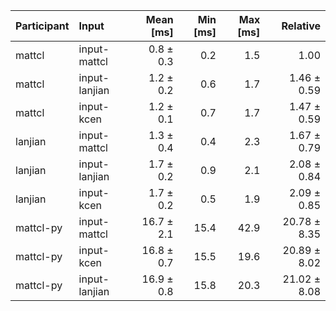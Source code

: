 | Participant | Input | Mean [ms] | Min [ms] | Max [ms] | Relative |
|:---|:---|---:|---:|---:|---:|
| mattcl | input-mattcl | 0.8 ± 0.3 | 0.2 | 1.5 | 1.00 |
| mattcl | input-lanjian | 1.2 ± 0.2 | 0.6 | 1.7 | 1.46 ± 0.59 |
| mattcl | input-kcen | 1.2 ± 0.1 | 0.7 | 1.7 | 1.47 ± 0.59 |
| lanjian | input-mattcl | 1.3 ± 0.4 | 0.4 | 2.3 | 1.67 ± 0.79 |
| lanjian | input-lanjian | 1.7 ± 0.2 | 0.9 | 2.1 | 2.08 ± 0.84 |
| lanjian | input-kcen | 1.7 ± 0.2 | 0.5 | 1.9 | 2.09 ± 0.85 |
| mattcl-py | input-mattcl | 16.7 ± 2.1 | 15.4 | 42.9 | 20.78 ± 8.35 |
| mattcl-py | input-kcen | 16.8 ± 0.7 | 15.5 | 19.6 | 20.89 ± 8.02 |
| mattcl-py | input-lanjian | 16.9 ± 0.8 | 15.8 | 20.3 | 21.02 ± 8.08 |
